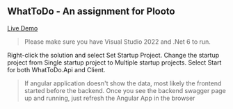 ## WhatToDo - An assignment for Plooto 

[Live Demo](http://whattodoa.s3-website.ca-central-1.amazonaws.com/)


> Please make sure you have Visual Studio 2022 and .Net 6 to run. 

Right-click the solution and select Set Startup Project. Change the startup project from Single startup project to Multiple startup projects. Select Start for both WhatToDo.Api and Client.


>If angular application doesn't show the data, most likely the frontend started before the backend. Once you see the backend swagger page up and running, just refresh the Angular App in the browser
